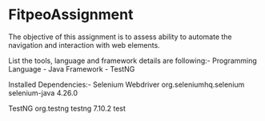 # FitpeoAssignment
The objective of this assignment is to assess ability to automate the navigation and interaction with web elements.

List the tools, language and framework details are following:-
Programming Language - Java
Framework - TestNG

Installed Dependencies:-
Selenium Webdriver
<dependency>
    <groupId>org.seleniumhq.selenium</groupId>
    <artifactId>selenium-java</artifactId>
    <version>4.26.0</version>
</dependency>

TestNG
<dependency>
    <groupId>org.testng</groupId>
    <artifactId>testng</artifactId>
    <version>7.10.2</version>
    <scope>test</scope>
</dependency>
